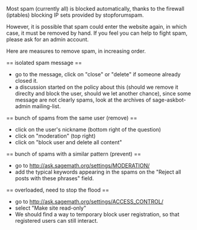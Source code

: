 Most spam (currently all) is blocked automatically, thanks to the firewall (iptables) blocking IP sets provided by stopforumspam.

However, it is possible that spam could enter the website again, in which case, it must be removed by hand.  If you feel you can help to fight spam, please ask for an admin account.

Here are measures to remove spam, in increasing order.

== isolated spam message ==
 * go to the message, click on "close" or "delete" if someone already closed it.
 * a discussion started on the policy about this (should we remove it direclty and block the user, should we let another chance), since some message are not clearly spams, look at the archives of sage-askbot-admin mailing-list.

== bunch of spams from the same user (remove) ==
 * click on the user's nickname (bottom right of the question)
 * click on "moderation" (top right)
 * click on "block user and delete all content"

== bunch of spams with a similar pattern (prevent) ==
 * go to http://ask.sagemath.org/settings/MODERATION/
 * add the typical keywords appearing in the spams on the "Reject all posts with these phrases" field.

== overloaded, need to stop the flood ==
 * go to http://ask.sagemath.org/settings/ACCESS_CONTROL/
 * select "Make site read-only"
 * We should find a way to temporary block user registration, so that registered users can still interact.
